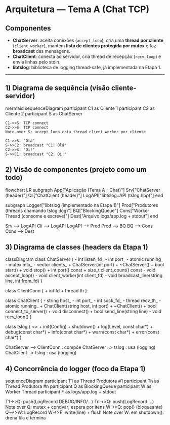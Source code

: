 # Arquitetura — Tema A (Chat TCP)

## Componentes
- **ChatServer**: aceita conexões (`accept_loop`), cria uma **thread por cliente** (`client_worker`),
  mantém **lista de clientes protegida por mutex** e faz **broadcast** das mensagens.
- **ChatClient**: conecta ao servidor, cria thread de recepção (`recv_loop`) e envia linhas pelo stdin.
- **libtslog**: biblioteca de logging thread-safe, já implementada na Etapa 1.

---

## 1) Diagrama de sequência (visão cliente-servidor) 
mermaid
sequenceDiagram
    participant C1 as Cliente 1
    participant C2 as Cliente 2
    participant S as ChatServer

    C1->>S: TCP connect
    C2->>S: TCP connect
    Note over S: accept_loop cria thread client_worker por cliente

    C1->>S: "Olá"
    S->>C2: broadcast "C1: Olá"
    C2->>S: "Oi!"
    S->>C1: broadcast "C2: Oi!"

## 2) Visão de componentes (projeto como um todo)
flowchart LR
  subgraph App["Aplicação (Tema A - Chat)"]
    Srv["ChatServer (header)"]
    Cli["ChatClient (header)"]
    LogAPI["libtslog::API (tslog.hpp)"]
  end

  subgraph Logger["libtslog (implementado na Etapa 1)"]
    Prod["Produtores (threads chamando tslog::log)"]
    BQ["BlockingQueue<LogRecord>"]
    Cons["Worker Thread (consome e escreve)"]
    Dest["Arquivo logs/app.log + stdout"]
  end

  Srv --> LogAPI
  Cli --> LogAPI
  LogAPI --> Prod
  Prod --> BQ
  BQ --> Cons
  Cons --> Dest

## 3) Diagrama de classes (headers da Etapa 1)
classDiagram
  class ChatServer {
    - int listen_fd_
    - int port_
    - atomic<bool> running_
    - mutex mtx_
    - vector<ClientConn> clients_
    + ChatServer(int port)
    + ~ChatServer()
    + bool start()
    + void stop()
    + int port() const
    + size_t client_count() const
    - void accept_loop()
    - void client_worker(int client_fd)
    - void broadcast_line(string line, int from_fd)
  }

  class ClientConn {
    + int fd
    + thread th
  }

  class ChatClient {
    - string host_
    - int port_
    - int sock_fd_
    - thread recv_th_
    - atomic<bool> running_
    + ChatClient(string host, int port)
    + ~ChatClient()
    + bool connect_to_server()
    + void disconnect()
    + bool send_line(string line)
    - void recv_loop()
  }

  class tslog {
    <<namespace>>
    + init(Config)
    + shutdown()
    + log(Level, const char*)
    + debug(const char*)
    + info(const char*)
    + warn(const char*)
    + error(const char*)
  }

  ChatServer --> ClientConn : compõe
  ChatServer ..> tslog : usa (logging)
  ChatClient ..> tslog : usa (logging)

## 4) Concorrência do logger (foco da Etapa 1)
sequenceDiagram
  participant T1 as Thread Produtora #1
  participant Tn as Thread Produtora #n
  participant Q as BlockingQueue<LogRecord>
  participant W as Worker Thread
  participant F as logs/app.log + stdout

  T1->>Q: push(LogRecord DEBUG/INFO/...)
  Tn->>Q: push(LogRecord ...)
  Note over Q: mutex + condvar; espera por itens
  W->>Q: pop() (bloqueante)
  Q-->>W: LogRecord
  W->>F: write(line) + flush
  Note over W: em shutdown(): drena fila e termina
